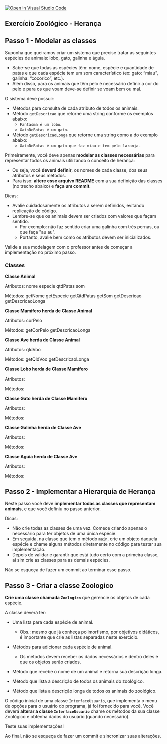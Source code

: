 [![Open in Visual Studio Code](https://classroom.github.com/assets/open-in-vscode-c66648af7eb3fe8bc4f294546bfd86ef473780cde1dea487d3c4ff354943c9ae.svg)](https://classroom.github.com/online_ide?assignment_repo_id=8136378&assignment_repo_type=AssignmentRepo)
## Exercício Zoológico - Herança

## Passo 1 - Modelar as classes

Suponha que queiramos criar um sistema que precise tratar as seguintes espécies de animais: lobo, gato, galinha e águia.

- Sabe-se que todas as espécies têm: nome, espécie e quantidade de patas e que cada espécie tem um som característico (ex: gato: “miau”, galinha: “cocorico”, etc.).
- Além disso, para os animais que têm pelo é necessário definir a cor do pelo e para os que voam deve-se definir se voam bem ou mal. 

O sistema deve possuir:

- Métodos para consulta de cada atributo de todos os animais.
- Método `getDescricao` que retorne uma string conforme os exemplos abaixo: 
  - `Fantasma é um lobo`.
  - `GatoDeBotas é um gato`.
- Método `getDescricaoLonga` que retorne uma string como a do exemplo abaixo: 
  - `GatoDeBotas é um gato que faz miau e tem pelo laranja`.

Primeiramente, você deve apenas **modelar as classes necessárias** para representar todos os animais utilizando o conceito de herança:

- Ou seja, você **deverá definir**, os nomes de cada classe, dos seus atributos e seus métodos.
- Para isso: **altere esse arquivo README** com a sua definição das classes (no trecho abaixo) e **faça um commit**.

Dicas:
- Avalie cuidadosamente os atributos a serem definidos, evitando replicação de código.
- Lembre-se que os animais devem ser criados com valores que façam sentido.
  - Por exemplo: não faz sentido criar uma galinha com três pernas, ou que faça "au au".
  - Portanto, avalie bem como os atributos devem ser inicializados.

Valide a sua modelagem com o professor antes de começar a implementação no próximo passo.

### Classes

**Classe Animal**

Atributos: 
nome
especie
qtdPatas
som

Métodos:
getNome
getEspecie
getQtdPatas
getSom
getDescricao
getDescricaoLonga


**Classe Mamifero herda de Classe Animal**

Atributos: 
corPelo

Métodos:
getCorPelo
getDescricaoLonga

**Classe Ave herda de Classe Animal**

Atributos: 
qldVoo

Métodos:
getQldVoo
getDescricaoLonga

**Classe Lobo herda de Classe Mamifero**

Atributos: 

Métodos:

**Classe Gato herda de Classe Mamifero**

Atributos: 

Métodos:

**Classe Galinha herda de Classe Ave**

Atributos: 

Métodos:

**Classe Aguia herda de Classe Ave**

Atributos: 

Métodos:


## Passo 2 - Implementar a Hierarquia de Herança

Neste passo você deve **implementar todas as classes que representam animais**, e que você definiu no passo anterior.

Dicas:
- Não crie todas as classes de uma vez. Comece criando apenas o necessário para ter objetos de uma única espécie.
- Em seguida, na classe que tem o método `main`, crie um objeto daquela espécie e chame alguns métodos diretamente no código para testar sua implementação.
- Depois de validar e garantir que está tudo certo com a primeira classe, aí sim crie as classes para as demais espécies.

Não se esqueça de fazer um commit ao terminar esse passo.

## Passo 3 - Criar a classe Zoologico

**Crie uma classe chamada `Zoologico`** que gerencie os objetos de cada espécie. 

A classe deverá ter:

- Uma lista para cada espécie de animal.
   - Obs.: mesmo que já conheça polimorfismo, por objetivos didáticos, é importante que crie as listas separadas neste exercício.
- Métodos para adicionar cada espécie de animal.
  - Os métodos devem receber os dados necessários e dentro deles é que os objetos serão criados.

- Método que recebe o nome de um animal e retorna sua descrição longa.
- Método que lista a descrição de todos os animais do zoológico.
- Método que lista a descrição longa de todos os animais do zoológico.

O código inicial de uma classe `InterfaceUsuario`, que implementa o menu de opções para o usuário do programa, já foi fornecido para você.
Você deverá **alterar a classe `InterfaceUsuario`** chame os métodos da sua classe Zoológico e obtenha dados do usuário (quando necessário).

Teste suas implementações!

Ao final, não se esqueça de fazer um commit e sincronizar suas alterações.
